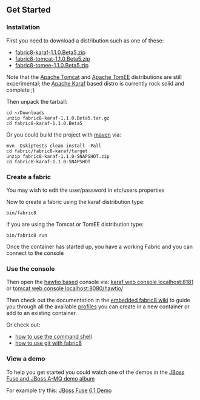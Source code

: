 ## Get Started

### Installation

First you need to download a distribution such as one of these:

<ul class="download-block">
  <li class="download-box">
    <a href="http://central.maven.org/maven2/io/fabric8/fabric8-karaf/1.1.0.Beta5/fabric8-karaf-1.1.0.Beta5.zip">fabric8-karaf-1.1.0.Beta5.zip</a>
  </li>
  <li class="download-box">
    <a href="http://central.maven.org/maven2/io/fabric8/runtime/fabric8-tomcat/1.1.0.Beta5/fabric8-tomcat-1.1.0.Beta5.zip">fabric8-tomcat-1.1.0.Beta5.zip</a>
  </li>
  <li class="download-box">
    <a href="http://central.maven.org/maven2/io/fabric8/runtime/fabric8-tomee/1.1.0.Beta5/fabric8-tomee-1.1.0.Beta5.zip">fabric8-tomee-1.1.0.Beta5.zip</a>
  </li>
</ul>

Note that the [Apache Tomcat](https://tomcat.apache.org/) and [Apache TomEE](http://tomee.apache.org/) distributions are still experimental; the [Apache Karaf](http://karaf.apache.org/) based distro is currently rock solid and complete ;)

Then unpack the tarball:

    cd ~/Downloads
    unzip fabric8-karaf-1.1.0.Beta5.tar.gz
    cd fabric8-karaf-1.1.0.Beta5

Or you could build the project with [maven](http://maven.apache.org/) via:

    mvn -DskipTests clean install -Pall
    cd fabric/fabric8-karaf/target
    unzip fabric8-karaf-1.1.0-SNAPSHOT.zip
    cd fabric8-karaf-1.1.0-SNAPSHOT

### Create a fabric

You may wish to edit the user/password in etc/users.properties

Now to create a fabric using the karaf distribution type:

    bin/fabric8

if you are using the Tomcat or TomEE distribution type:

    bin/fabric8 run

Once the container has started up, you have a working Fabric and you can connect to the console

### Use the console

Then open the [hawtio based](http://hawt.io/) console via: <a class="btn btn-primary" href="http://localhost:8181/">karaf web console localhost:8181</a> or <a class="btn btn-primary" href="http://localhost:8080/hawtio/">tomcat web console localhost:8080/hawtio/</a>

Then check out the documentation in the [embedded fabric8 wiki](http://localhost:8181/hawtio/index.html#/wiki/branch/1.0/view/fabric/profiles) to guide you through all the available [profiles](#/site/book/doc/index.md?chapter=profiles_md) you can create in a new container or add to an existing container.

Or check out:

 * [how to use the command shell](#/site/book/doc/index.md?chapter=agent_md)
 * [how to use git with fabric8](#/site/book/doc/index.md?chapter=git_md)

### View a demo

To help you get started you could watch one of the demos in the  <a class="btn" href="https://vimeo.com/album/2635012">JBoss Fuse and JBoss A-MQ demo album</a>

For example try this: <a class="btn" href="https://vimeo.com/80625940">JBoss Fuse 6.1 Demo</a>

